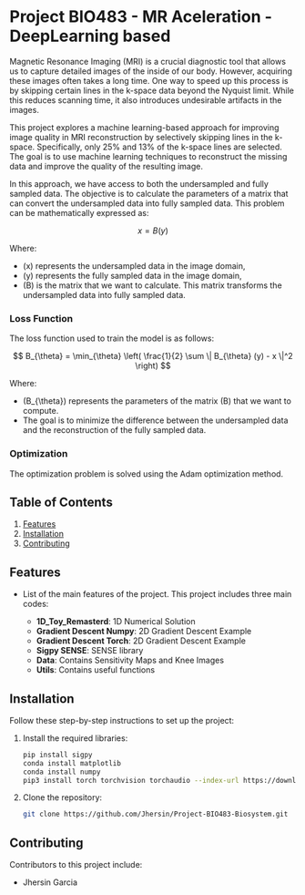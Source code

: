 # Project BIO483 - MR Aceleration - DeepLearning based

Magnetic Resonance Imaging (MRI) is a crucial diagnostic tool that allows us to capture detailed images of the inside of our body. However, acquiring these images often takes a long time. One way to speed up this process is by skipping certain lines in the k-space data beyond the Nyquist limit. While this reduces scanning time, it also introduces undesirable artifacts in the images.  

This project explores a machine learning-based approach for improving image quality in MRI reconstruction by selectively skipping lines in the k-space. Specifically, only 25% and 13% of the k-space lines are selected. The goal is to use machine learning techniques to reconstruct the missing data and improve the quality of the resulting image.

In this approach, we have access to both the undersampled and fully sampled data. The objective is to calculate the parameters of a matrix that can convert the undersampled data into fully sampled data. This problem can be mathematically expressed as:

$$
x = B(y)
$$

Where:  
- \(x\) represents the undersampled data in the image domain,  
- \(y\) represents the fully sampled data in the image domain,  
- \(B\) is the matrix that we want to calculate. This matrix transforms the undersampled data into fully sampled data.

### Loss Function

The loss function used to train the model is as follows:

$$
B_{\theta} = \min_{\theta} \left( \frac{1}{2} \sum \| B_{\theta} (y)  - x \|^2 \right)
$$

Where:  
- \(B_{\theta}) represents the parameters of the matrix \(B\) that we want to compute.  
- The goal is to minimize the difference between the undersampled data and the reconstruction of the fully sampled data.

### Optimization

The optimization problem is solved using the Adam optimization method.


## Table of Contents
1. [Features](#features)
2. [Installation](#installation)
3. [Contributing](#contributing)

## Features
- List of the main features of the project. This project includes three main codes:

  - **1D_Toy_Remasterd**: 1D Numerical Solution  
  - **Gradient Descent Numpy**: 2D Gradient Descent Example  
  - **Gradient Descent Torch**: 2D Gradient Descent Example  
  - **Sigpy SENSE**: SENSE library  
  - **Data**: Contains Sensitivity Maps and Knee Images  
  - **Utils**: Contains useful functions  

## Installation
Follow these step-by-step instructions to set up the project:

1. Install the required libraries:
   ```bash
   pip install sigpy
   conda install matplotlib
   conda install numpy
   pip3 install torch torchvision torchaudio --index-url https://download.pytorch.org/whl/cu124
   ```

2. Clone the repository:
   ```bash
   git clone https://github.com/Jhersin/Project-BIO483-Biosystem.git
   ```

## Contributing
Contributors to this project include:
- Jhersin Garcia
